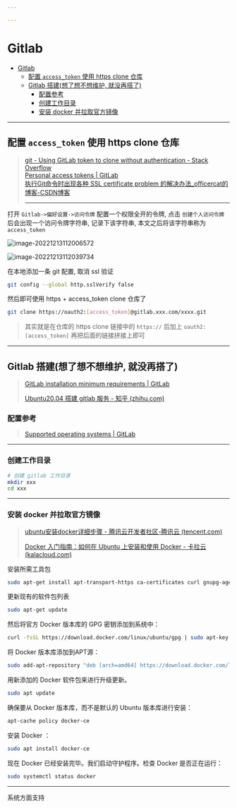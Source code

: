 ```yaml
---

---
```


# Gitlab

- [Gitlab](#gitlab)
  - [配置 `access_token` 使用 https clone 仓库](#配置-access_token-使用-https-clone-仓库)
  - [Gitlab 搭建(想了想不想维护, 就没再搭了)](#gitlab-搭建想了想不想维护-就没再搭了)
    - [配置参考](#配置参考)
    - [创建工作目录](#创建工作目录)
    - [安装 docker 并拉取官方镜像](#安装-docker-并拉取官方镜像)


---

## 配置 `access_token` 使用 https clone 仓库

> [git - Using GitLab token to clone without authentication - Stack Overflow](https://stackoverflow.com/questions/25409700/using-gitlab-token-to-clone-without-authentication)  
> [Personal access tokens | GitLab](https://docs.gitlab.com/ee/user/profile/personal_access_tokens.html)  
> [执行Git命令时出现各种 SSL certificate problem 的解决办法_officercat的博客-CSDN博客](https://blog.csdn.net/officercat/article/details/39989837)  
>
> ---

打开 `Gitlab->偏好设置->访问令牌` 配置一个权限全开的令牌, 点击 `创建个人访问令牌` 后会出现一个访问令牌字符串, 记录下该字符串, 本文之后将该字符串称为 `access_token`

![image-20221213112006572](http://cdn.ayusummer233.top/DailyNotes/202212131120239.png)

![image-20221213112039734](http://cdn.ayusummer233.top/DailyNotes/202212131530586.png)

在本地添加一条 git 配置, 取消 ssl 验证

```bash
git config --global http.sslVerify false
```

然后即可使用 https + access_token clone 仓库了

```bash
git clone https://oauth2:[access_token]@gitlab.xxx.com/xxxx.git
```

> 其实就是在仓库的 https clone 链接中的 `https://` 后加上 `oauth2:[access_token]` 再把后面的链接拼接上即可

---

## Gitlab 搭建(想了想不想维护, 就没再搭了)

> [GitLab installation minimum requirements | GitLab](https://docs.gitlab.com/15.2/ee/install/requirements.html)
>
> [Ubuntu20.04 搭建 gitlab 服务 - 知乎 (zhihu.com)](https://zhuanlan.zhihu.com/p/385951111)

### 配置参考

> [Supported operating systems | GitLab](https://docs.gitlab.com/ee/administration/package_information/supported_os.html#supported-operating-systems)

---

### 创建工作目录

```bash
# 创建 gitlab 工作目录
mkdir xxx
cd xxx
```

---

### 安装 docker 并拉取官方镜像

> [ubuntu安装docker详细步骤 - 腾讯云开发者社区-腾讯云 (tencent.com)](https://cloud.tencent.com/developer/article/1854430)
>
> [Docker 入门指南：如何在 Ubuntu 上安装和使用 Docker - 卡拉云 (kalacloud.com)](https://kalacloud.com/blog/how-to-install-and-use-docker-on-ubuntu/)

安装所需工具包

```bash
sudo apt-get install apt-transport-https ca-certificates curl gnupg-agent  software-properties-common
```

更新现有的软件包列表

```bash
sudo apt-get update
```

然后将官方 Docker 版本库的 GPG 密钥添加到系统中：

```bash
curl -fsSL https://download.docker.com/linux/ubuntu/gpg | sudo apt-key add -
```

将 Docker 版本库添加到APT源：

```bash
sudo add-apt-repository "deb [arch=amd64] https://download.docker.com/linux/ubuntu focal stable"
```

用新添加的 Docker 软件包来进行升级更新。

```bash
sudo apt update
```

确保要从 Docker 版本库，而不是默认的 Ubuntu 版本库进行安装：

```bash
apt-cache policy docker-ce
```

安装 Docker ：

```bash
sudo apt install docker-ce
```

现在 Docker 已经安装完毕。我们启动守护程序。检查 Docker 是否正在运行：

```bash
sudo systemctl status docker
```




---

系统方面支持

